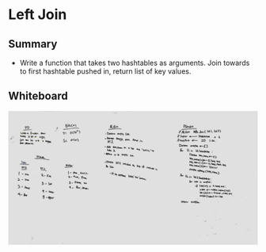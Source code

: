 # Left Join

## Summary
- Write a function that takes two hashtables as arguments. Join towards to first hashtable pushed in, return list of key values.

## Whiteboard
![left join](../../assets/left_join.jpg)
